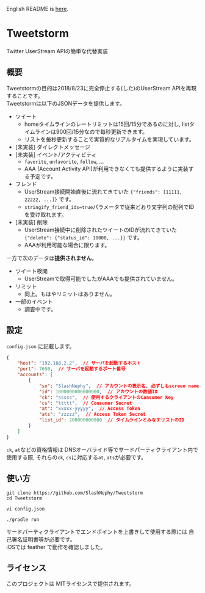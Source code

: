 English README is [here](https://github.com/SlashNephy/Tweetstorm/blob/master/README.md).  

# Tweetstorm
Twitter UserStream APIの簡単な代替実装  

## 概要
Tweetstormの目的は2018/8/23に完全停止する(した)のUserStream APIを再現することです。  
Tweetstormは以下のJSONデータを提供します。  
- ツイート  
  - homeタイムラインのレートリミットは15回/15分であるのに対し, listタイムラインは900回/15分なので毎秒更新できます。
  - リストを毎秒更新することで実質的なリアルタイムを実現しています。
- [未実装] ダイレクトメッセージ  
- [未実装] イベント/アクティビティ  
  - `favorite`, `unfavorite`, `follow`, ...
  - AAA (Account Activity API)が利用できなくても提供するように実装する予定です。
- フレンド  
  - UserStream接続開始直後に流れてきていた `{"friends": [11111, 22222, ...]}` です。
  - `stringify_friend_ids=true`パラメータで従来どおり文字列の配列でIDを受け取れます。
- [未実装] 削除  
  - UserStream接続中に削除されたツイートのIDが流れてきていた `{"delete": {"status_id": 10000, ...}}` です。
  - AAAが利用可能な場合に限ります。

一方で次のデータは**提供されません**。
- ツイート検閲
  - UserStreamで取得可能でしたがAAAでも提供されていません。
- リミット
  - 同上。もはやリミットはありません。
- 一部のイベント
  - 調査中です。
  
## 設定
`config.json` に記載します。  
```json
{
    "host": "192.168.2.2",  // サーバを起動するホスト
    "port": 7650,  // サーバを起動するポート番号
    "accounts": [
        {
            "sn": "SlashNephy",  // アカウントの表示名, 必ずしもscreen nameと一致する必要はありません
            "id": 1000000000000000,  // アカウントの数値ID
            "ck": "sssss",  // 使用するクライアントのConsumer Key
            "cs": "ttttt",  // Consumer Secret
            "at": "xxxxx-yyyyy",  // Access Token
            "ats": "zzzzz",  // Access Token Secret
            "list_id": 200000000000  // タイムラインとみなすリストのID
        }
    ]
}
```
`ck`, `at`などの資格情報は DNSオーバライド等でサードパーティクライアント内で使用する際, それらの`ck`, `cs`に対応する`at`, `ats`が必要です。

## 使い方
```
git clone https://github.com/SlashNephy/Tweetstorm
cd Tweetstorm

vi config.json

./gradle run
```

サードパーティクライアントでエンドポイントを上書きして使用する際には 自己署名証明書等が必要です。  
iOSでは feather で動作を確認しました。


## ライセンス
このプロジェクトは MITライセンスで提供されます。
